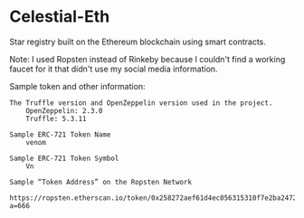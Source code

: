 # Celestial-Eth
Star registry built on the Ethereum blockchain using smart contracts.

Note: I used Ropsten instead of Rinkeby because I couldn't find a working faucet for it that didn't use my social media information.

Sample token and other information:

    The Truffle version and OpenZeppelin version used in the project.
        OpenZeppelin: 2.3.0
        Truffle: 5.3.11

    Sample ERC-721 Token Name
        venom

    Sample ERC-721 Token Symbol
        Vn

    Sample “Token Address” on the Ropsten Network
        https://ropsten.etherscan.io/token/0x258272aef61d4ec056315310f7e2ba247234be6a?a=666
